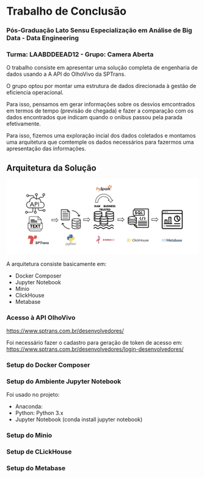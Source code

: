 # Trabalho de Conclusão
### Pós-Graduação Lato Sensu Especialização em Análise de Big Data - Data Engineering
### Turma: LAABDDEEAD12 - Grupo: Camera Aberta

O trabalho consiste em apresentar uma solução completa de engenharia de dados usando a A API do OlhoVivo da SPTrans. 

O grupo optou por montar uma estrutura de dados direcionada à gestão de eficiencia operacional.

Para isso, pensamos em gerar informações sobre os desvios emcontrados em termos de tempo (previsão de chegada) e fazer a comparação com os dados encontrados que indicam quando o onibus passou pela parada efetivamente. 

Para isso, fizemos uma exploração incial dos dados coletados e montamos uma arquitetura que comtemple os dados necessários para fazermos uma apresentação das informações.

## Arquitetura da Solução

![arquitetura](./figuras/arquitetura.png "Arquitetura")

A arquitetura consiste basicamente em:

* Docker Composer
* Jupyter Notebook
* Minio
* ClickHouse
* Metabase

### Acesso à API OlhoVivo

https://www.sptrans.com.br/desenvolvedores/

Foi necessário fazer o cadastro para geração de token de acesso em: https://www.sptrans.com.br/desenvolvedores/login-desenvolvedores/

### Setup do Docker Composer



### Setup do Ambiente Jupyter Notebook

Foi usado no projeto:

- Anaconda: 
- Python: Python 3.x
- Jupyter Notebook (conda install jupyter notebook)

### Setup do Minio


### Setup de CLickHouse


### Setup do Metabase


